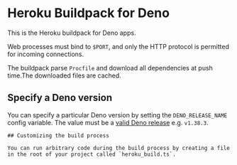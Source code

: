# Heroku Buildpack for Deno

This is the Heroku buildpack for Deno apps.

Web processes must bind to `$PORT`, and only the HTTP protocol is permitted for incoming connections.

The buildpack parse `Procfile` and download all dependencies at push time.The downloaded files are cached.

## Specify a Deno version

You can specify a particular Deno version by setting the `DENO_RELEASE_NAME` config variable. The value must be a [valid Deno release](https://github.com/denoland/deno/releases) e.g. `v1.38.3`.
```
## Customizing the build process

You can run arbitrary code during the build process by creating a file in the root of your project called `heroku_build.ts`.
